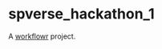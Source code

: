 # spverse_hackathon_1

A [workflowr][] project.

[workflowr]: https://github.com/workflowr/workflowr
